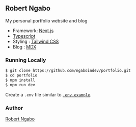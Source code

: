 ## Robert Ngabo

My personal portfolio website and blog

- Framework: [Next.js]('http://nextjs.org/')
- [Typescript](https://www.typescriptlang.org/)
- Styling : [Tailwind CSS]('https://tailwindcss.com/')
- Blog : [MDX](https://mdxjs.com/)

### Running Locally

```bash
$ git clone https://github.com/ngaboindev/portfolio.git
$ cd portfolio
$ npm install
$ npm run dev
```

Create a `.env` file similar to [`.env.example`](https://github.com/ngaboindev/portfolio/blob/main/.env.example).

### Author

[Robert Ngabo](mailto:robbingabo9@gmail.com)
